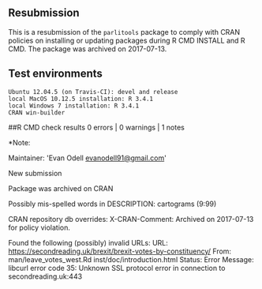 

## Resubmission

This is a resubmission of the `parlitools` package to comply with CRAN policies on installing or updating packages during R CMD INSTALL and R CMD. The package was archived on 2017-07-13.

## Test environments

    Ubuntu 12.04.5 (on Travis-CI): devel and release
    local MacOS 10.12.5 installation: R 3.4.1
    local Windows 7 installation: R 3.4.1
    CRAN win-builder 

##R CMD check results 0 errors | 0 warnings | 1 notes

*Note: 

Maintainer: 'Evan Odell <evanodell91@gmail.com>'

New submission

Package was archived on CRAN

Possibly mis-spelled words in DESCRIPTION:
  cartograms (9:99)

CRAN repository db overrides:
  X-CRAN-Comment: Archived on 2017-07-13 for policy violation.

Found the following (possibly) invalid URLs:
  URL: https://secondreading.uk/brexit/brexit-votes-by-constituency/
    From: man/leave_votes_west.Rd
          inst/doc/introduction.html
    Status: Error
    Message: libcurl error code 35:
    	Unknown SSL protocol error in connection to secondreading.uk:443
